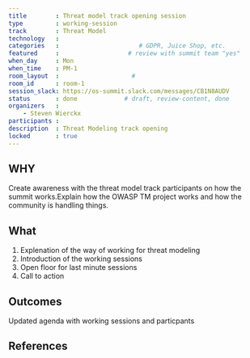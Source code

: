 ```yaml
---
title        : Threat model track opening session
type         : working-session
track        : Threat Model
technology   :
categories   :                      # GDPR, Juice Shop, etc.
featured     :                   # review with summit team "yes"
when_day     : Mon
when_time    : PM-1
room_layout  :                    #
room_id      : room-1
session_slack: https://os-summit.slack.com/messages/CB1N8AUDV
status       : done             # draft, review-content, done
organizers   :
    - Steven Wierckx
participants :
description  : Threat Modeling track opening
locked       : true
---
```


## WHY

Create awareness with the threat model track participants on how the summit works.Explain how the OWASP TM project works and how the community is handling things.

## What

1. Explenation of the way of working for threat modeling
2. Introduction of the working sessions
3. Open floor for last minute sessions
4. Call to action

## Outcomes

Updated agenda with working sessions and particpants

## References
